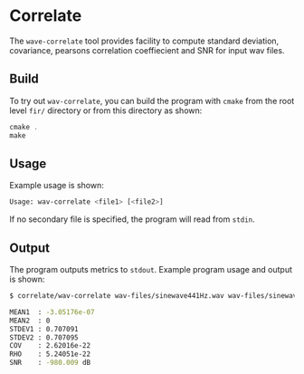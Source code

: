 # Correlate

The `wave-correlate` tool provides facility to compute standard deviation, covariance, pearsons correlation coeffiecient and SNR for input wav files.

## Build

To try out `wav-correlate`, you can build the program with `cmake` from the root level `fir/` directory or from this directory as shown:

```asm
cmake .
make
```

## Usage

Example usage is shown:

```bash
Usage: wav-correlate <file1> [<file2>]

```

If no secondary file is specified, the program will read from `stdin`.

## Output

The program outputs metrics to `stdout`. Example program usage and output is shown:

```bash
$ correlate/wav-correlate wav-files/sinewave441Hz.wav wav-files/sinewave882Hz.wav

MEAN1  : -3.05176e-07
MEAN2  : 0
STDEV1 : 0.707091
STDEV2 : 0.707095
COV    : 2.62016e-22
RHO    : 5.24051e-22
SNR    : -980.009 dB

```





